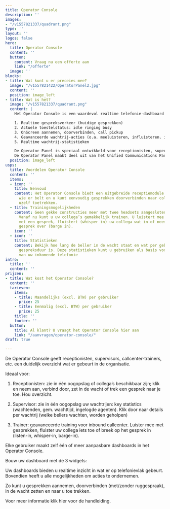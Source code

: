 ```yaml
---
title: Operator Console
description: ''
images:
- "/v1557821337/quadrant.png"
type: ''
layout: ''
logos: false
hero:
  title: Operator Console
  content: ''
  button:
    content: Vraag nu een offerte aan
    link: "/offerte"
  image: ''
blocks:
- title: Wat kunt u er preceies mee?
  image: "/v1557821422/OperatorPanel2.jpg"
  content: ''
  position: image_left
- title: Wat is het?
  image: "/v1557821337/quadrant.png"
  content: |
    Het Operator Console is een waardevol realtime telefonie-dashboard dat u het volgende biedt:

    1. Realtime gespreksverkeer (huidige gesprekken)
    2. Actuele toestelstatus: idle ringing busy
    3. OnScreen aannemen, doorverbinden, call pickup
    4. Geavanceerde wachtrij-acties (o.a. meeluisteren, influisteren. inbreken)
    5. Realtime wachtrij-statistieken

    De Operator Panel is speciaal ontwikkeld voor receptionisten, supervisors en callcenter trainers en biedt realtime informatie, statistieken en extra telefoniemogelijkheden. Zo zie je gemakkelijk en centraal wat er binnen het bedrijf gebeurt.
    De Operator Panel maakt deel uit van het Unified Communications Panel.
  position: image_left
usps:
  title: Voordelen Operator Console
  content: ''
  items:
  - icon: ''
    title: Eenvoud
    content: Het Operator Console biedt een uitgebreide receptiemodule. U ziet overzichtelijk
      wie er belt en u kunt eenvoudig gesprekken doorverbinden naar collega’s of naar
      uzelf toetrekken.
  - title: Trainingsmogelijkheden
    content: Geen gekke constructies meer met twee headsets aangesloten op één toestel.
      Vanaf nu kunt u uw collega’s gemakkelijk trainen. U luistert mee (listen in)
      met een gesprek, fluistert (whisper in) uw collega wat in of neemt het hele
      gesprek over (barge in).
    icon: ''
  - icon: ''
    title: Statistieken
    content: Bekijk hoe lang de beller in de wacht staat en wat per gebruiker de gemiddelde
      gespreksduur is. Deze statistieken kunt u gebruiken als basis voor het verbeteren/professionaliseren
      van uw inkomende telefonie
intro:
  title: ''
  content: ''
prijzen:
- title: Wat kost het Operator Console?
  content: ''
  tarieven:
    items:
    - title: Maandelijks (excl. BTW) per gebruiker
      price: 25
    - title: Eenmalig (excl. BTW) per gebruiker
      price: 25
    title: ''
    footer: ''
  button:
    title: Al klant? U vraagt het Operator Console hier aan
    link: "/aanvragen/operator-console/"
draft: true

---
```

De Operator Console geeft receptionisten, supervisors, callcenter-trainers, etc. een duidelijk overzicht wat er gebeurt in de organisatie.

Ideaal voor:

1) Receptionisten: zie in één oogopslag of collega’s beschikbaar zijn; klik en neem aan, verbind door, zet in de wacht of trek een gesprek naar je toe. Hou overzicht.

2) Supervisor: zie in één oogopslag uw wachtrijen: key statistics (wachtenden, gem. wachttijd, ingelogde agenten). Klik door naar details per wachtrij (welke bellers wachten, worden geholpen)

3) Trainer: geavanceerde training voor inbound callcenter. Luister mee met gesprekken, fluister uw collega iets toe of breek op het gesprek in (listen-in, whisper-in, barge-in).

Elke gebruiker maakt zelf één of meer aanpasbare dashboards in het Operator Console. 

Bouw uw dashboard met de 3 widgets:

Uw dashboards bieden u realtime inzicht in wat er op telefonievlak gebeurt. Bovendien heeft u alle mogelijkheden om acties te ondernemen.

Zo kunt u gesprekken aannemen, doorverbinden (met/zonder ruggespraak), in de wacht zetten en naar u toe trekken.

Voor meer informatie klik hier voor de handleiding.